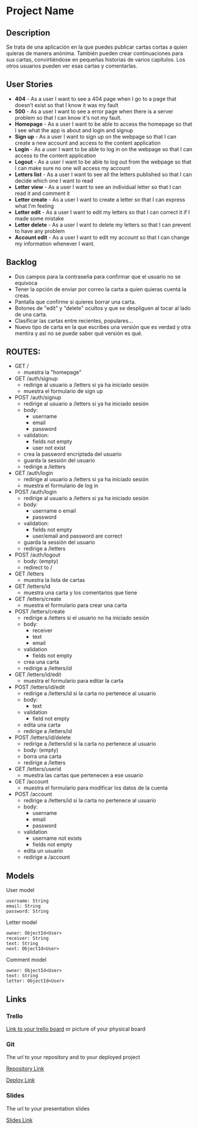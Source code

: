 # Project Name

## Description

Se trata de una aplicación en la que puedes publicar cartas cortas a quien quieras de manera anónima. También pueden crear continuaciones para sus cartas, convirtiéndose en pequeñas historias de varios capítulos. Los otros usuarios pueden ver esas cartas y comentarlas.
 
## User Stories

- **404** - As a user I want to see a 404 page when I go to a page that doesn’t exist so that I know it was my fault 
- **500** - As a user I want to see a error page when there is a server problem so that I can know it's not my fault.
- **Homepage** - As a user I want to be able to access the homepage so that I see what the app is about and login and signup
- **Sign up** - As a user I want to sign up on the webpage so that I can create a new account and access to the content application
- **Login** - As a user I want to be able to log in on the webpage so that I can access to the content application
- **Logout** - As a user I want to be able to log out from the webpage so that I can make sure no one will access my account
- **Letters list** - As a user I want to see all the letters published so that I can decide which one I want to read
- **Letter view** -  As a user I want to see an individual letter so that I can read it and comment it
- **Letter create** -  As a user I want to create a letter so that I can express what I'm feeling
- **Letter edit** - As a user I want to edit my letters so that I can correct it if I made some mistake
- **Letter delete** - As a user I want to delete my letters so that I can prevent to have any problem
- **Account edit** - As a user I want to edit my account so that I can change my information whenever I want.


## Backlog

- Dos campos para la contraseña para confirmar que el usuario no se equivoca
- Tener la opción de enviar por correo la carta a quien quieras cuenta la creas.
- Pantalla que confirme si quieres borrar una carta.
- Botones de "edit" y "delete" ocultos y que se despliguen al tocar al lado de una carta.
- Clasificar las cartas entre recientes, populares...
- Nuevo tipo de carta en la que escribes una versión que es verdad y otra mentira y así no se puede saber qué versión es qué.

## ROUTES:

- GET /
  - muestra la "homepage"
- GET /auth/signup
  - redirige al usuario a /letters si ya ha iniciado sesión
  - muestra el formulario de sign up
- POST /auth/signup
  - redirige al usuario a /letters si ya ha iniciado sesión
  - body: 
    - username
    - email
    - password
  - validation: 
    - fields not empty
    - user not exist
  - crea la password encriptada del usuario
  - guarda la sessión del usuario
  - redirige a /letters
- GET /auth/login
  - redirige al usuario a /letters si ya ha iniciado sesión
  - muestra el formulario de log in
- POST /auth/login
  - redirige al usuario a /letters si ya ha iniciado sesión
  - body: 
    - username o email
    - password
  - validation: 
    - fields not empty
    - user/email and password are correct
  - guarda la sessión del usuario
  - redirige a /letters
- POST /auth/logout
  - body: (empty)
  - redirect to /
- GET /letters
  - muestra la lista de cartas
- GET /letters/id
  - muestra una carta y los comentarios que tiene
- GET /letters/create 
  - muestra el formulario para crear una carta 
- POST /letters/create 
  - redirige a /letters si el usuario no ha iniciado sesión
  - body: 
    - receiver
    - text
    - email
  - validation
    - fields not empty
  - crea una carta
  - redirige a /letters/id
- GET /letters/id/edit
  - muestra el formulario para editar la carta
- POST /letters/id/edit
  - redirige a /letters/id si la carta no pertenece al usuario
  - body: 
    - text
  - validation
    - field not empty
  - edita una carta
  - redirige a /letters/id
- POST /letters/id/delete
  - redirige a /letters/id si la carta no pertenece al usuario
  - body: (empty)
  - borra una carta
  - redirige a /letters
- GET /letters/userid
  - muestra las cartas que pertenecen a ese usuario
- GET /account
  - muestra el formulario para modificar los datos de la cuenta
- POST /account
    - redirige a /letters/id si la carta no pertenece al usuario
  - body: 
    - username
    - email
    - password
  - validation
    - username not exists
    - fields not empty
  - edita un usuario
  - redirige a /account



## Models

User model
 
```
username: String
email: String
password: String
```

Letter model

```
owner: ObjectId<User>
receiver: String
text: String
next: ObjectId<User>
``` 

Comment model

```
owner: ObjectId<User>
text: String
letter: ObjectId<User>
``` 

## Links

### Trello

[Link to your trello board](https://trello.com) or picture of your physical board

### Git

The url to your repository and to your deployed project

[Repository Link](http://github.com)

[Deploy Link](http://heroku.com)

### Slides

The url to your presentation slides

[Slides Link](http://slides.com)